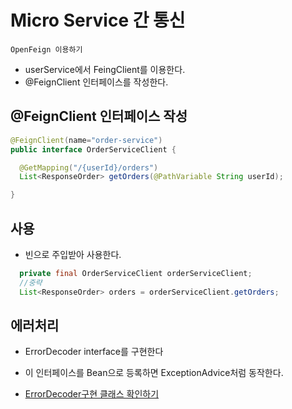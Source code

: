 # Micro Service 간 통신
``` text
OpenFeign 이용하기
```
- userService에서 FeingClient를 이용한다.
- @FeignClient 인터페이스를 작성한다.

## @FeignClient 인터페이스 작성

```java
@FeignClient(name="order-service")
public interface OrderServiceClient {

  @GetMapping("/{userId}/orders")
  List<ResponseOrder> getOrders(@PathVariable String userId);

}
```

## 사용

- 빈으로 주입받아 사용한다.

```java
  private final OrderServiceClient orderServiceClient;
  //중략
  List<ResponseOrder> orders = orderServiceClient.getOrders;

```

## 에러처리

- ErrorDecoder interface를 구현한다
- 이 인터페이스를 Bean으로 등록하면 ExceptionAdvice처럼 동작한다.

- [ErrorDecoder구현 클래스 확인하기](https://github.com/sazzeo/msa-spring-cloud/blob/master/d-user-service/src/main/java/com/example/duserservice/error/FeignErrorDecoder.java)